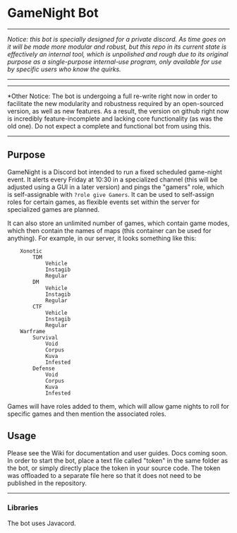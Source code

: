 # GameNight Bot
***
*Notice: this bot is specially designed for a private discord. As time goes on it will be made more modular and robust, but this repo in its current state is effectively an internal tool, which is unpolished and rough due to its original purpose as a single-purpose internal-use program, only available for use by specific users who know the quirks.*
***
***
*Other Notice: The bot is undergoing a full re-write right now in order to facilitate the new modularity and robustness required by an open-sourced version, as well as new features. As a result, the version on github right now is incredibly feature-incomplete and lacking core functionality (as was the old one). Do not expect a complete and functional bot from using this. 
***
## Purpose
GameNight is a Discord bot intended to run a fixed scheduled game-night event. It alerts every Friday at 10:30 in a specialized channel (this will be adjusted using a GUI in a later version) and pings the "gamers" role, which is self-assignable with `?role give Gamers`. It can be used to self-assign roles for certain games, as flexible events set within the server for specialized games are planned.

It can also store an unlimited number of games, which contain game modes, which then contain the names of maps (this container can be used for anything). For example, in our server, it looks something like this:

```
	Xonotic
		TDM
			Vehicle
			Instagib
			Regular
		DM
			Vehicle
			Instagib
			Regular
		CTF
			Vehicle
			Instagib
			Regular
	Warframe
		Survival
			Void
			Corpus
			Kuva
			Infested
		Defense
			Void
			Corpus
			Kuva
			Infested
```
Games will have roles added to them, which will allow game nights to roll for specific games and then mention the associated roles.

## Usage
Please see the Wiki for documentation and user guides. Docs coming soon.
In order to start the bot, place a text file called "token" in the same folder as the bot, or simply directly place the token in your source code. The token was offloaded to a separate file here so that it does not need to be published in the repository.
***
### Libraries
The bot uses Javacord.
